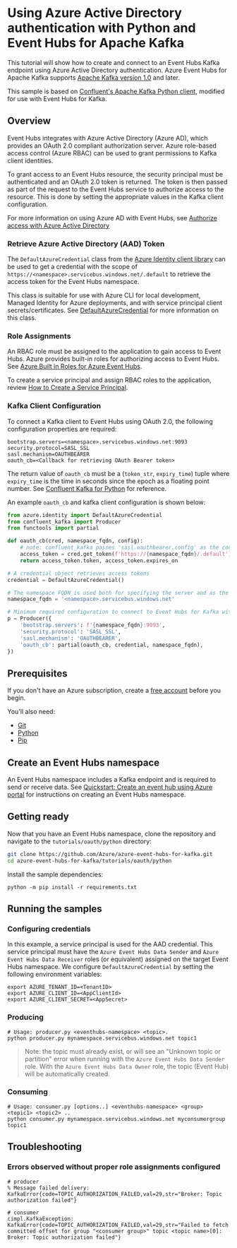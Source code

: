 # Using Azure Active Directory authentication with Python and Event Hubs for Apache Kafka

This tutorial will show how to create and connect to an Event Hubs Kafka endpoint using Azure Active Directory authentication. Azure Event Hubs for Apache Kafka supports [Apache Kafka version 1.0](https://kafka.apache.org/10/documentation.html) and later.

This sample is based on [Confluent's Apache Kafka Python client](https://github.com/confluentinc/confluent-kafka-python), modified for use with Event Hubs for Kafka.

## Overview

Event Hubs integrates with Azure Active Directory (Azure AD), which provides an OAuth 2.0 compliant authorization server. Azure role-based access control (Azure RBAC) can be used to grant permissions to Kafka client identities.

To grant access to an Event Hubs resource, the security principal must be authenticated and an OAuth 2.0 token is returned. The token is then passed as part of the request to the Event Hubs service to authorize access to the resource. This is done by setting the appropriate values in the Kafka client configuration.

For more information on using Azure AD with Event Hubs, see [Authorize access with Azure Active Directory](https://docs.microsoft.com/en-us/azure/event-hubs/authorize-access-azure-active-directory#overview)

### Retrieve Azure Active Directory (AAD) Token

The `DefaultAzureCredential` class from the [Azure Identity client library](https://docs.microsoft.com/en-us/python/api/overview/azure/identity-readme?view=azure-python) can be used to get a credential with the scope of `https://<namespace>.servicebus.windows.net/.default` to retrieve the access token for the Event Hubs namespace.

This class is suitable for use with Azure CLI for local development, Managed Identity for Azure deployments, and with service principal client secrets/certificates. See [DefaultAzureCredential](https://docs.microsoft.com/en-us/python/api/azure-identity/azure.identity.defaultazurecredential?view=azure-python) for more information on this class.

### Role Assignments

An RBAC role must be assigned to the application to gain access to Event Hubs. Azure provides built-in roles for authorizing access to Event Hubs. See [Azure Built in Roles for Azure Event Hubs](https://docs.microsoft.com/en-us/azure/event-hubs/authorize-access-azure-active-directory#azure-built-in-roles-for-azure-event-hubs).

To create a service principal and assign RBAC roles to the application, review [How to Create a Service Principal](https://docs.microsoft.com/en-us/azure/active-directory/develop/howto-create-service-principal-portal).

### Kafka Client Configuration

To connect a Kafka client to Event Hubs using OAuth 2.0, the following configuration properties are required:

```properties
bootstrap.servers=<namespace>.servicebus.windows.net:9093
security.protocol=SASL_SSL
sasl.mechanism=OAUTHBEARER
oauth_cb=<Callback for retrieving OAuth Bearer token> 
```

The return value of `oauth_cb` must be a (`token_str`, `expiry_time`) tuple where `expiry_time` is the time in seconds since the epoch as a floating point number.
See [Confluent Kafka for Python](https://docs.confluent.io/platform/current/clients/confluent-kafka-python/html/index.html) for reference.

An example `oauth_cb` and kafka client configuration is shown below:

```python
from azure.identity import DefaultAzureCredential
from confluent_kafka import Producer
from functools import partial

def oauth_cb(cred, namespace_fqdn, config):
    # note: confluent_kafka passes 'sasl.oauthbearer.config' as the config param
    access_token = cred.get_token(f'https://{namespace_fqdn}/.default')
    return access_token.token, access_token.expires_on

# A credential object retrieves access tokens
credential = DefaultAzureCredential()

# The namespace FQDN is used both for specifying the server and as the token audience
namespace_fqdn = '<namespace>.servicebus.windows.net'

# Minimum required configuration to connect to Event Hubs for Kafka with AAD
p = Producer({
    'bootstrap.servers': f'{namespace_fqdn}:9093',
    'security.protocol': 'SASL_SSL',
    'sasl.mechanism': 'OAUTHBEARER',
    'oauth_cb': partial(oauth_cb, credential, namespace_fqdn),
})
```

## Prerequisites

If you don't have an Azure subscription, create a [free account](https://azure.microsoft.com/free/?ref=microsoft.com&utm_source=microsoft.com&utm_medium=docs&utm_campaign=visualstudio) before you begin.

You'll also need:

* [Git](https://www.git-scm.com/downloads)
* [Python](https://www.python.org/downloads/)
* [Pip](https://pypi.org/project/pip/)

## Create an Event Hubs namespace

An Event Hubs namespace includes a Kafka endpoint and is required to send or receive data. See [Quickstart: Create an event hub using Azure portal](https://docs.microsoft.com/en-us/azure/event-hubs/event-hubs-create) for instructions on creating an Event Hubs namespace.

## Getting ready

Now that you have an Event Hubs namespace, clone the repository and navigate to the `tutorials/oauth/python` directory:

```bash
git clone https://github.com/Azure/azure-event-hubs-for-kafka.git
cd azure-event-hubs-for-kafka/tutorials/oauth/python
```

Install the sample dependencies:

```shell
python -m pip install -r requirements.txt
```

## Running the samples

### Configuring credentials

In this example, a service principal is used for the AAD credential. This service principal must have the `Azure Event Hubs Data Sender` and `Azure Event Hubs Data Receiver` roles (or equivalent) assigned on the target Event Hubs namespace. We configure `DefaultAzureCredential` by setting the following environment variables:

```shell
export AZURE_TENANT_ID=<TenantID>
export AZURE_CLIENT_ID=<AppClientId>
export AZURE_CLIENT_SECRET=<AppSecret>
```

### Producing

```shell
# Usage: producer.py <eventhubs-namespace> <topic>.
python producer.py mynamespace.servicebus.windows.net topic1
```

> Note: the topic must already exist, or will see an "Unknown topic or partition" error when running with the `Azure Event Hubs Data Sender` role. With the `Azure Event Hubs Data Owner` role, the topic (Event Hub) will be automatically created.

### Consuming

```shell
# Usage: consumer.py [options..] <eventhubs-namespace> <group> <topic1> <topic2> ..
python consumer.py mynamespace.servicebus.windows.net myconsumergroup topic1
```

## Troubleshooting
### Errors observed without proper role assignments configured
```shell
# producer
% Message failed delivery: KafkaError{code=TOPIC_AUTHORIZATION_FAILED,val=29,str="Broker: Topic authorization failed"}

# consumer
cimpl.KafkaException: KafkaError{code=TOPIC_AUTHORIZATION_FAILED,val=29,str="Failed to fetch committed offset for group "<consumer group>" topic <topic name>[0]: Broker: Topic authorization failed"}
```